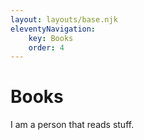 ```yaml
---
layout: layouts/base.njk
eleventyNavigation:
	key: Books
	order: 4
---
```

# Books

I am a person that reads stuff.
